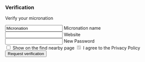 
<section id="add">

  <h3>Verification</h3>
    <div>
        <p>Verify your micronation</p>
    </div>
    <form id="verification__form" class="hidden">
    <div class="mdl-textfield mdl-js-textfield mdl-textfield--floating-label">
      <input class="mdl-textfield__input" type="text" maxlength="256" id="verification__name" required="true" value="Micronation" />
      <label class="mdl-textfield__label" for="verification__name">Micronation name</label>
    </div>
    <div class="mdl-textfield mdl-js-textfield mdl-textfield--floating-label">
      <input class="mdl-textfield__input" type="url" maxlength="256" id="verification__website" />
      <label class="mdl-textfield__label" for="verification__website">Website</label>
    </div>
    <div class="mdl-textfield mdl-js-textfield mdl-textfield--floating-label hidden" id="verification__new_password_wrapper">
      <input class="mdl-textfield__input" type="password" maxlength="256" id="verification__new_password" />
      <label class="mdl-textfield__label" for="verification__new_password">New Password</label>
    </div>
    <label class="mdl-switch mdl-js-switch mdl-js-ripple-effect" for="verification__privacy_distance">
      <input type="checkbox" id="verification__privacy_distance" class="mdl-switch__input" />
      <span class="mdl-switch__label">Show on the find nearby page</span>
    </label>
    <label class="mdl-checkbox mdl-js-checkbox mdl-js-ripple-effect" for="verification__terms">
      <input type="checkbox" id="verification__terms" class="mdl-checkbox__input" disabled="" checked="" />
      <span class="mdl-checkbox__label">I agree to the Privacy Policy</span>
    </label>
    <button type="button" class="mdl-button mdl-js-button mdl-button--raised mdl-js-ripple-effect mdl-button--accent" id="verification__remove">
      Request verification
    </button>
  </form>

</section>
